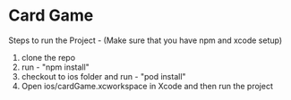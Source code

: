 # Card Game



Steps to run the Project -
(Make sure that you have npm and xcode setup)

1. clone the repo
2. run - "npm install"
3. checkout to ios folder and run - "pod install"
4. Open ios/cardGame.xcworkspace in Xcode and then run the project
